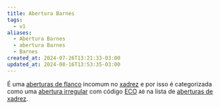 ```yaml
---
title: Abertura Barnes
tags:
  - v1
aliases:
  - Abertura Barnes
  - abertura Barnes
  - Barnes
created_at: 2024-07-26T13:21:33-03:00
updated_at: 2024-08-16T13:53:35-03:00
---
```


É uma [aberturas de flanco](../../../../rascunhos/2024/07/26/Xadrez_Aberturas_de_flanco.md) incomum no [xadrez](../../../../sementes/2024/07/06/Xadrez.md) e por isso é categorizada como uma [abertura irregular](../../../../sementes/2024/07/06/Xadrez_Aberturas_irregulares.md) com código [ECO](../../../../sementes/2024/07/07/Encyclopaedia_of_Chess_Openings.md) `A0` na lista de [aberturas de xadrez](../../../../rascunhos/2024/07/26/Xadrez_Aberturas.md).